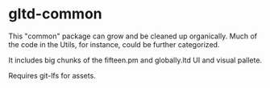 # gltd-common

This "common" package can grow and be cleaned up organically. Much of the code in the Utils, for instance, could be further categorized.

It includes big chunks of the fifteen.pm and globally.ltd UI and visual pallete.

Requires git-lfs for assets.